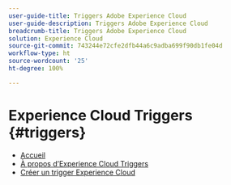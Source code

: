 ```yaml
---
user-guide-title: Triggers Adobe Experience Cloud
user-guide-description: Triggers Adobe Experience Cloud
breadcrumb-title: Triggers Adobe Experience Cloud
solution: Experience Cloud
source-git-commit: 743244e72cfe2dfb44a6c9adba699f90db1fe04d
workflow-type: ht
source-wordcount: '25'
ht-degree: 100%

---
```


# Experience Cloud Triggers {#triggers}

* [Accueil](home.md)
* [À propos d’Experience Cloud Triggers](overview.md)
* [Créer un trigger Experience Cloud](create.md)
